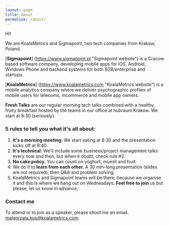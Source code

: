 ```yaml
---
layout: page
title: About
permalink: /about/
---
```

Hi! 

We are KoalaMetrics and Sigmapoint, two tech companies from Krakow, Poland. 

[**Sigmapoint**] (https://www.sigmapoint.pl "Sigmapoint website") is a Cracow based software company, developing mobile apps for iOS, Android, Windows Phone and backend systems for both B2B/enterprise and startups. 

[**KoalaMetrics**] (https://www.koalametrics.com "KoalaMetrics website") is a mobile analytics company where we deliver psychographic profiles of mobile users for telecoms, mcommerce and mobile app owners.

**Fresh Talks** are our regular morning tech talks combined with a healthy, fruity breakfast hosted by the teams in our office at hubraum Krakow. We start at 8:30 (seriously).

### 5 rules to tell you what it's all about:

1. **It's a morning meeting.** We start eating at 8:30 and the presentation kicks off at 8:40.
2. **It's technical.** We'll include some business/project management talks every now and then, but when it doubt, check rule #2.
3. **No cake policy.** You can count on yoghurt, muesli and fruit.
4. We do it to **learn from each other.** A 30 min-long presentation (slides are not required), then Q&A and problem solving.
5. KoalaMetrics and Sigmapoint teams will be there, because we organise it and this is where we hang out on Wednesdays. **Feel free to join** us but please, let us know in advance,

###  Contact me
To attend or to join as a speaker, please shoot me an email.
[malgorzata.kus@koalametrics.com](mailto:malgorzata.kus@koalametrics.com)
